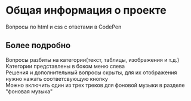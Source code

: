 # Общая информация о проекте

Вопросы по html и css с ответами в CodePen

## Более подробно

Вопросы разбиты на категории(текст, таблицы, изображения и т.д.)  
Категории представлены в боком меню слева  
Решения и дополнительный вопросы скрыты, для их отображения нужно нажать соответсвующую кнопку  
Можно включить один из трех треков для фоновой музыки в разделе "фоновая музыка"
